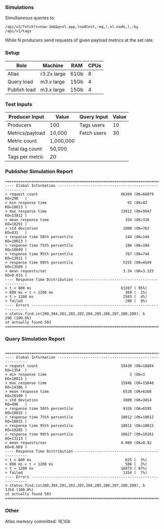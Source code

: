### Simulations

Simultaneous queries to:
```
/api/v2/fetch?s=now-1m&&q=ol.app,loadtest,:eq,(,ol.node,),:by
/api/v1/tags
```
While N producers send requests of given payload metrics at the set rate.

### Setup

Role         | Machine         | RAM           | CPUs      |
---          | ---             | ---           | ---       |
Atlas        | r3.2x large     | 61Gb          | 8         |
Query load   | m3.x large      | 15Gb          | 4         |
Publish load | m3.x large      | 15Gb          | 4         |

### Test Inputs

| Producer Input           | Value        | Query Input | Value      |
---                        | ---          | ---         | ---        |
Producers                  | 100          | Tags users  | 10         |
Metrics/payload            | 10,000       | Fetch users | 30         |
Metric count               | 1,000,000    |             |            |
Total tag count            | 50,000       |             |            |
Tags per metric            | 20           |             |            |

### Publisher Simulation Report

```
================================================================================
---- Global Information --------------------------------------------------------
> request count                                      66369 (OK=66079  KO=290   )
> min response time                                     92 (OK=92     KO=10013 )
> max response time                                  13812 (OK=9947   KO=13812 )
> mean response time                                   354 (OK=310    KO=10291 )
> std deviation                                       1008 (OK=763    KO=831   )
> response time 50th percentile                        144 (OK=144    KO=10023 )
> response time 75th percentile                        186 (OK=184    KO=10049 )
> response time 95th percentile                        767 (OK=744    KO=13011 )
> response time 99th percentile                       5355 (OK=4549   KO=13509 )
> mean requests/sec                                   3.34 (OK=3.325  KO=0.015 )
---- Response Time Distribution ------------------------------------------------
> t < 800 ms                                         63207 ( 95%)
> 800 ms < t < 1200 ms                                 369 (  1%)
> t > 1200 ms                                         2503 (  4%)
> failed                                               290 (  0%)
---- Errors --------------------------------------------------------------------
> status.find.in(200,304,201,202,203,204,205,206,207,208,209), b    290 (100.0%)
ut actually found 503
================================================================================
```

### Query Simulation Report

```

================================================================================
---- Global Information --------------------------------------------------------
> request count                                      19438 (OK=18084  KO=1354  )
> min response time                                      3 (OK=3      KO=10013 )
> max response time                                  15846 (OK=15846  KO=14386 )
> mean response time                                  6528 (OK=6260   KO=10109 )
> std deviation                                       3809 (OK=3814   KO=496   )
> response time 50th percentile                       9326 (OK=6595   KO=10015 )
> response time 75th percentile                      10012 (OK=10012  KO=10015 )
> response time 95th percentile                      10015 (OK=10015  KO=10205 )
> response time 99th percentile                      10627 (OK=10281  KO=13113 )
> mean requests/sec                                  0.989 (OK=0.92   KO=0.069 )
---- Response Time Distribution ------------------------------------------------
> t < 800 ms                                           625 (  3%)
> 800 ms < t < 1200 ms                                 586 (  3%)
> t > 1200 ms                                        16873 ( 87%)
> failed                                              1354 (  7%)
---- Errors --------------------------------------------------------------------
> status.find.in(200,304,201,202,203,204,205,206,207,208,209), b   1354 (100.0%)
ut actually found 503
================================================================================
```

### Other

Atlas memory committed: 16,1Gb

